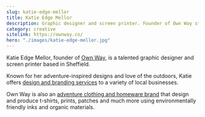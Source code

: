 ```yaml
---
slug: katie-edge-mellor
title: Katie Edge Mellor
description: Graphic designer and screen printer. Founder of Own Way studio.
category: creative
sitelink: https://ownway.co/
hero: "./images/katie-edge-mellor.jpg"
---
```

<p>Katie Edge Mellor, founder of <a href="https://ownway.co/">Own Way</a>, is a talented graphic designer and screen printer based in Sheffield.</p>

<p>Known for her adventure-inspired designs and love of the outdoors, Katie offers <a href="https://ownway.co/portfolio/">design and branding services</a> to a variety of local businesses.</p>

<p>Own Way is also an <a href="https://ownway.co/shop/">adventure clothing and homeware brand</a> that design and produce t-shirts, prints, patches and much more using environmentally friendly inks and organic materials.</p>